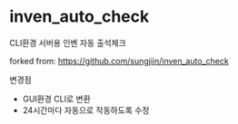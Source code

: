 # inven_auto_check
CLI환경 서버용 인벤 자동 출석체크

forked from: https://github.com/sungjiin/inven_auto_check

변경점
  - GUI환경 CLI로 변환
  - 24시간마다 자동으로 작동하도록 수정
